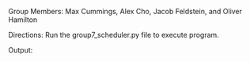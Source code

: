 Group Members: Max Cummings, Alex Cho, Jacob Feldstein, and Oliver Hamilton

Directions: Run the group7_scheduler.py file to execute program.

Output: